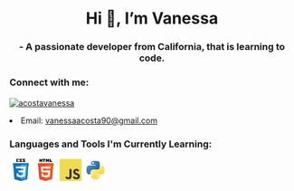 <h1 align=center> Hi 👋, I’m Vanessa</h1>
<h3 align="center"> 
- A passionate developer from California, that is learning to code.</h3>

<h3 align="left">Connect with me:</h3>
<p align="left"> 
<a href="https://linkedin.com/in/acostavanessa" target="blank" ><img align="center" src="https://raw.githubusercontent.com/rahuldkjain/github-profile-readme-generator/master/src/images/icons/Social/linked-in-alt.svg" alt="acostavanessa" height="30" width="40" /></a> <br>
<li> Email: <a href="mailto:vanessaacosta90@gmail.com"> vanessaacosta90@gmail.com </a></p>



<h3 align="left">Languages and Tools I'm Currently Learning:</h3>
 <p align="left"> 
  <img src="https://raw.githubusercontent.com/devicons/devicon/master/icons/css3/css3-original-wordmark.svg" alt="css3" width="40" height="40"/> </a>  
  <img src="https://raw.githubusercontent.com/devicons/devicon/master/icons/html5/html5-original-wordmark.svg" alt="html5" width="40" height="40"/> </a>  
  <img src="https://raw.githubusercontent.com/devicons/devicon/master/icons/javascript/javascript-original.svg" alt="javascript" width="40" height="40"/> </a> 
  <img src="https://raw.githubusercontent.com/devicons/devicon/master/icons/python/python-original.svg" alt="python" width="40" height="40"/> </a> 
  </p>
